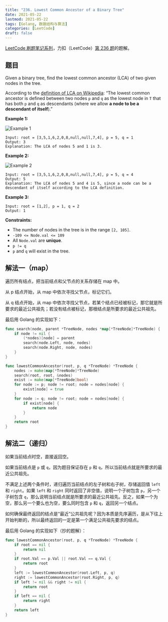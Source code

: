 ```yaml
---
title: "236. Lowest Common Ancestor of a Binary Tree"
date: 2021-05-22
lastmod: 2021-05-22
tags: [Golang, 数据结构与算法]
categories: [LeetCode]
draft: false
---
```


[LeetCode 刷题笔记系列](/posts/leetcode/leetcode)，力扣（LeetCode）[第 236 题](https://leetcode-cn.com/problems/lowest-common-ancestor-of-a-binary-tree)的题解。

<!--more-->

## 题目

Given a binary tree, find the lowest common ancestor (LCA) of two given nodes in the tree.

According to the [definition of LCA on Wikipedia](https://en.wikipedia.org/wiki/Lowest_common_ancestor): “The lowest common ancestor is defined between two nodes `p` and `q` as the lowest node in `T` that has both `p` and `q` as descendants (where we allow **a node to be a descendant of itself**).”

**Example 1:**

![Example 1](/images/leetcode/daily/236-lowest-common-ancestor-of-a-binary-tree/binarytree.png)

```text
Input: root = [3,5,1,6,2,0,8,null,null,7,4], p = 5, q = 1
Output: 3
Explanation: The LCA of nodes 5 and 1 is 3.
```

**Example 2:**

![Example 2](/images/leetcode/daily/236-lowest-common-ancestor-of-a-binary-tree/binarytree.png)

```text
Input: root = [3,5,1,6,2,0,8,null,null,7,4], p = 5, q = 4
Output: 5
Explanation: The LCA of nodes 5 and 4 is 5, since a node can be a descendant of itself according to the LCA definition.
```

**Example 3:**

```text
Input: root = [1,2], p = 1, q = 2
Output: 1
```

**Constraints:**

- The number of nodes in the tree is in the range `[2, 105]`.
- `-109 <= Node.val <= 109`
- All `Node.val` are **unique**.
- `p != q`
- `p` and `q` will exist in the tree.

## 解法一（map）

遍历所有结点，把当前结点和父节点的关系存储在 map 中。

从 p 结点开始，从 map 中依次寻找父节点，标记它们。

从 q 结点开始，从 map 中依次寻找父节点，若某个结点已经被标记，那它就是所要求的最近公共祖先；若没有结点被标记，那根结点是所要求的最近公共祖先。

最后用 Golang 的实现如下：

```go
func search(node, parent *TreeNode, nodes *map[*TreeNode]*TreeNode) {
    if node != nil {
        (*nodes)[node] = parent
        search(node.Left, node, nodes)
        search(node.Right, node, nodes)
    }
}

func lowestCommonAncestor(root, p, q *TreeNode) *TreeNode {
    nodes := make(map[*TreeNode]*TreeNode)
    search(root, root, &nodes)
    exist := make(map[*TreeNode]bool)
    for node := p; node != root; node = nodes[node] {
        exist[node] = true
    }
    for node := q; node != root; node = nodes[node] {
        if exist[node] {
            return node
        }
    }
    return root
}
```

## 解法二（递归）

如果当前结点时空，直接返回空。

如果当前结点是 `p` 或 `q`，因为题目保证存在 `p` 和 `q`，所以当前结点就是所要求的最近公共祖先。

不满足上述两个条件时，递归遍历当前结点的左子树和右子树，存储返回值 `left` 和 `right`。如果 `left` 和 `right` 同时返回了非空值，说明一个子树包含 `p`，另一个子树包含 `q`，那么说明当前结点就是所要求的最近公共祖先。反之，如果一个为空，那么另一个要么也为空，要么同时包含 `p` 和 `q`，返回另一个结点。

如何确保最终返回的结点是“最近”公共祖先呢？因为本质是先序遍历，是从下往上开始判断的，所以最终返回的一定是第一个满足公共祖先要求的结点。

最后用 Golang 的实现如下（抄的题解）：

```go
func lowestCommonAncestor(root, p, q *TreeNode) *TreeNode {
    if root == nil {
        return nil
    }
    if root.Val == p.Val || root.Val == q.Val {
        return root
    }
    left := lowestCommonAncestor(root.Left, p, q)
    right := lowestCommonAncestor(root.Right, p, q)
    if left != nil && right != nil {
        return root
    }
    if left == nil {
        return right
    }
    return left
}
```

